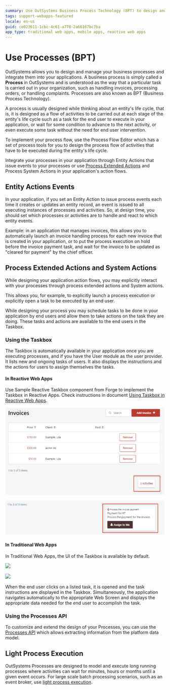 ```yaml
---
summary: Use OutSystems Business Process Technology (BPT) to design and manage your business processes and integrate them into your applications.
tags: support-webapps-featured
locale: en-us
guid: ce023611-1cbc-4c61-a778-2a66167bc7ba
app_type: traditional web apps, mobile apps, reactive web apps
---
```


# Use Processes (BPT)

OutSystems allows you to design and manage your business processes and integrate them into your applications. A business process is simply called a **Process** in OutSystems and is understood as the way that a particular task is carried out in your organization, such as handling invoices, processing orders, or handling complaints. Processes are also known as BPT (Business Process Technology).

A process is usually designed while thinking about an entity's life cycle, that is, it is designed as a flow of activities to be carried out at each stage of the entity's life cycle such as a task for the end user to execute in your application, or wait for some condition to advance to the next activity, or even execute some task without the need for end user intervention.

To implement your process flow, use the Process Flow Editor which has a set of process tools for you to design the process flow of activities that have to be executed during the entity's life cycle.

Integrate your processes in your application through Entity Actions that issue events to your processes or use [Process Extended Actions](actions-extended/intro.md) and Process System Actions in your application's action flows.


## Entity Actions Events

In your application, if you set an Entity Action to issue process events each time it creates or updates an entity record, an event is issued to all executing instances of processes and activities. So, at design time, you should set which processes or activities are to handle and react to which entity events.

Example: in an application that manages invoices, this allows you to automatically launch an invoice handling process for each new invoice that is created in your application, or to put the process execution on hold before the invoice payment task, and wait for the invoice to be updated as "cleared for payment" by the chief officer.


## Process Extended Actions and System Actions

While designing your application action flows, you may explicitly interact with your processes through process extended actions and System actions.

This allows you, for example, to explicitly launch a process execution or explicitly open a task to be executed by an end user.

While designing your process you may schedule tasks to be done in your application by end users and allow them to take actions on the task they are doing. These tasks and actions are available to the end users in the Taskbox.

### Using the Taskbox

The Taskbox is automatically available in your application once you are executing processes, and if you have the User module as the user provider. It lists new and ongoing tasks of users. It also displays the instructions and the actions for users to assign themselves the tasks.

#### In Reactive Web Apps

Use Sample Reactive Taskbox component from Forge to implement the Taskbox in Reactive Apps. Check instructions in document [Using Taskbox in Reactive Web Apps](https://success.outsystems.com/Documentation/How-to_Guides/Processes/Using_Taskbox_in_Reactive_Web_Apps).

![Taskbox preview with task count](images/browser-process-task-list.png?width=450)

![Taskbox preview with a task opened](images/browser-process-task-opened.png?width=450)


#### In Traditional Web Apps

In Traditional Web Apps, the UI of the Taskbox is available by default.

![](images/process-taskbox-highlighted.jpg)

![](images/process-taskbox-opened.jpg)

When the end user clicks on a listed task, it is opened and the task instructions are displayed in the Taskbox. Simultaneously, the application navigates automatically to the appropriate Web Screen and displays the appropriate data needed for the end user to accomplish the task.

### Using the Processes API

To customize and extend the design of your Processes, you can use the [Processes API](<../../ref/apis/processes-api.md>) which allows extracting information from the platform data model.


## Light Process Execution

OutSystems Processes are designed to model and execute long running processes where activities can wait for minutes, hours or months until a given event occurs. For large scale batch processing scenarios, such as an event broker, use [light process execution](light-process.md).
